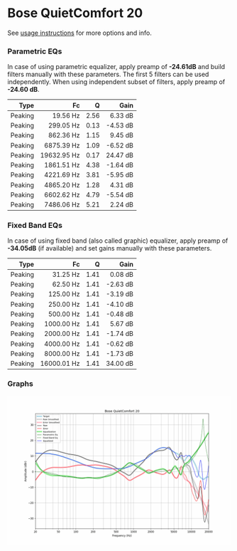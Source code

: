 # Bose QuietComfort 20
See [usage instructions](https://github.com/jaakkopasanen/AutoEq#usage) for more options and info.

### Parametric EQs
In case of using parametric equalizer, apply preamp of **-24.61dB** and build filters manually
with these parameters. The first 5 filters can be used independently.
When using independent subset of filters, apply preamp of **-24.60 dB**.

| Type    | Fc          |    Q | Gain     |
|--------:|------------:|-----:|---------:|
| Peaking | 19.56 Hz    | 2.56 | 6.33 dB  |
| Peaking | 299.05 Hz   | 0.13 | -4.53 dB |
| Peaking | 862.36 Hz   | 1.15 | 9.45 dB  |
| Peaking | 6875.39 Hz  | 1.09 | -6.52 dB |
| Peaking | 19632.95 Hz | 0.17 | 24.47 dB |
| Peaking | 1861.51 Hz  | 4.38 | -1.64 dB |
| Peaking | 4221.69 Hz  | 3.81 | -5.95 dB |
| Peaking | 4865.20 Hz  | 1.28 | 4.31 dB  |
| Peaking | 6602.62 Hz  | 4.79 | -5.54 dB |
| Peaking | 7486.06 Hz  | 5.21 | 2.24 dB  |

### Fixed Band EQs
In case of using fixed band (also called graphic) equalizer, apply preamp of **-34.05dB**
(if available) and set gains manually with these parameters.

| Type    | Fc          |    Q | Gain     |
|--------:|------------:|-----:|---------:|
| Peaking | 31.25 Hz    | 1.41 | 0.08 dB  |
| Peaking | 62.50 Hz    | 1.41 | -2.63 dB |
| Peaking | 125.00 Hz   | 1.41 | -3.19 dB |
| Peaking | 250.00 Hz   | 1.41 | -4.10 dB |
| Peaking | 500.00 Hz   | 1.41 | -0.48 dB |
| Peaking | 1000.00 Hz  | 1.41 | 5.67 dB  |
| Peaking | 2000.00 Hz  | 1.41 | -1.74 dB |
| Peaking | 4000.00 Hz  | 1.41 | -0.62 dB |
| Peaking | 8000.00 Hz  | 1.41 | -1.73 dB |
| Peaking | 16000.01 Hz | 1.41 | 34.00 dB |

### Graphs
![](./Bose%20QuietComfort%2020.png)